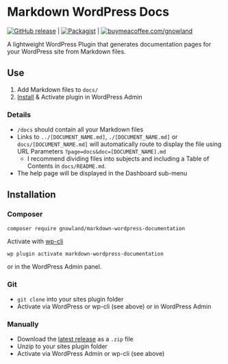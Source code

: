 # Markdown WordPress Docs
[![GitHub release](https://img.shields.io/github/release/gnowland/markdown-wordpress-docs.svg?style=flat-square)](https://github.com/gnowland/markdown-wordpress-docs/releases)
|
[![Packagist](https://img.shields.io/packagist/v/gnowland/markdown-wordpress-docs.svg?style=flat-square)](https://packagist.org/packages/gnowland/markdown-wordpress-docs)
|
[![buymeacoffee.com/gnowland](https://img.shields.io/badge/Buy%20Me%20A%20Coffee-donate-yellow.svg?style=flat-square)](https://www.buymeacoffee.com/gnowland)


A lightweight WordPress Plugin that generates documentation pages for your WordPress site from Markdown files.

## Use

1. Add Markdown files to `docs/`
2. [Install](#install) & Activate plugin in WordPress Admin

### Details

- `/docs` should contain all your Markdown files
- Links to `../[DOCUMENT_NAME.md]`, `./[DOCUMENT_NAME.md]` or `docs/[DOCUMENT_NAME.md]` will automatically route to display the file using URL Parameters `?page=docs&doc=[DOCUMENT_NAME].md`
  - I recommend dividing files into subjects and including a Table of Contents in `docs/README.md`.
- The help page will be displayed in the Dashboard sub-menu

## Installation ##

### Composer ###

```shell
composer require gnowland/markdown-wordpress-documentation
```

Activate with [wp-cli](http://wp-cli.org/)

```shell
wp plugin activate markdown-wordpress-documentation
```
or in the WordPress Admin panel.

### Git ###

* `git clone` into your sites plugin folder
* Activate via WordPress or wp-cli (see above) or in WordPress Admin

### Manually ###

* Download the [latest release](https://github.com/gnowland/markdown-wordpress-docs/releases) as a `.zip` file
* Unzip to your sites plugin folder
* Activate via WordPress Admin or wp-cli (see above)

